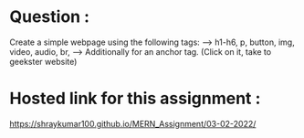 # Question :
Create a simple webpage using the following tags: 
--> h1-h6, p, button, img, video, audio, br, 
--> Additionally for an anchor tag. (Click on it, take to geekster website) 
# Hosted link for this assignment :
https://shraykumar100.github.io/MERN_Assignment/03-02-2022/